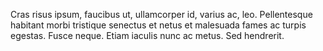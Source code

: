 Cras risus ipsum, faucibus ut, ullamcorper id, varius ac, leo. Pellentesque habitant morbi tristique senectus et netus et malesuada fames ac turpis egestas. Fusce neque. Etiam iaculis nunc ac metus. Sed hendrerit.
